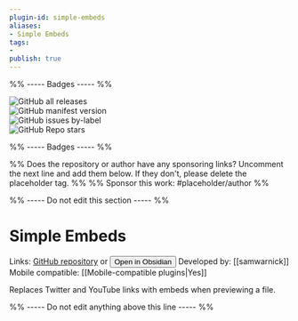 ```yaml
---
plugin-id: simple-embeds
aliases:
- Simple Embeds
tags: 
- 
publish: true
---
```


%% ----- Badges ----- %%

![GitHub all releases](https://img.shields.io/github/downloads/samwarnick/obsidian-simple-embeds/total?color=573E7A&logo=github&style=for-the-badge)   
![GitHub manifest version](https://img.shields.io/github/manifest-json/v/samwarnick/obsidian-simple-embeds?color=573E7A&logo=github&style=for-the-badge)   
![GitHub issues by-label](https://img.shields.io/github/issues/samwarnick/obsidian-simple-embeds/help%20wanted?color=573E7A&logo=github&style=for-the-badge)   
![GitHub Repo stars](https://img.shields.io/github/stars/samwarnick/obsidian-simple-embeds?color=573E7A&logo=github&style=for-the-badge)

%% ----- Badges ----- %%

%% Does the repository or author have any sponsoring links? Uncomment the next line and add them below. If they don't, please delete the placeholder tag. %%
%% Sponsor this work: #placeholder/author %%

%% ----- Do not edit this section ----- %%

# Simple Embeds

Links: [GitHub repository](https://github.com/samwarnick/obsidian-simple-embeds) or [<button id=HH>Open in Obsidian</button>](obsidian://goto-plugin?id=simple-embeds)
Developed by: [[samwarnick]]
Mobile compatible: [[Mobile-compatible plugins|Yes]]

Replaces Twitter and YouTube links with embeds when previewing a file.

%% ----- Do not edit anything above this line ----- %% 
